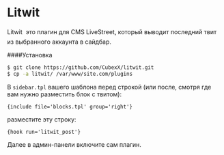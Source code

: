 # Litwit
Litwit &#151; это плагин для CMS LiveStreet, который выводит последний твит из выбранного аккаунта в сайдбар.

####Установка
```sh
$ git clone https://github.com/CubexX/litwit.git
$ cp -a litwit/ /var/www/site.com/plugins
```
В `sidebar.tpl` вашего шаблона перед строкой (или после, смотря где вам нужно разместить блок с твитом):
```smarty
{include file='blocks.tpl' group='right'}
```
разместите эту строку:
```smarty
{hook run='litwit_post'}
```
Далее в админ-панели включите сам плагин.
